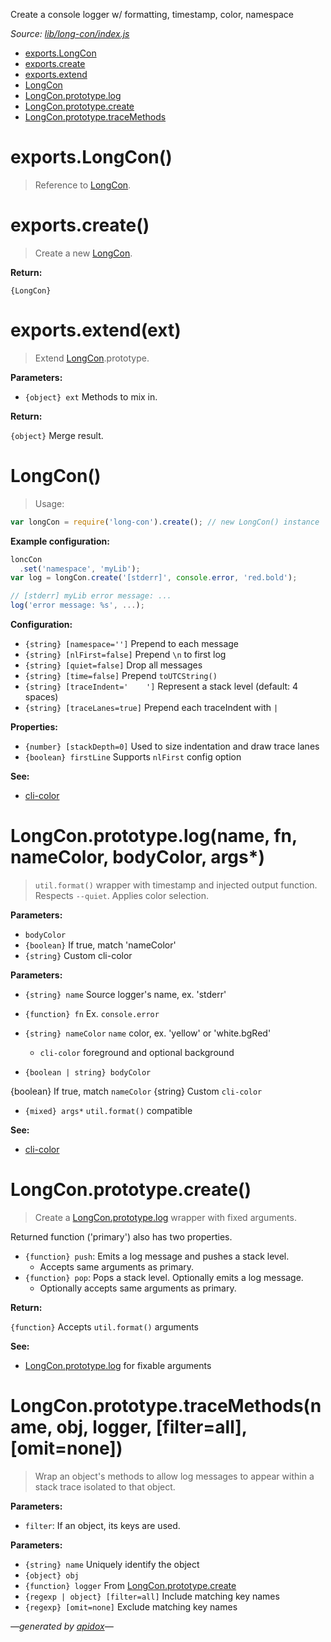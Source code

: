 Create a console logger w/ formatting, timestamp, color, namespace

_Source: [lib/long-con/index.js](../lib/long-con/index.js)_

- [exports.LongCon](#exportslongcon)
- [exports.create](#exportscreate)
- [exports.extend](#exportsextendext)
- [LongCon](#longcon)
- [LongCon.prototype.log](#longconprototypelogname-fn-namecolor-bodycolor-args)
- [LongCon.prototype.create](#longconprototypecreate)
- [LongCon.prototype.traceMethods](#longconprototypetracemethodsname-obj-logger-filterall-omitnone)

# exports.LongCon()

> Reference to [LongCon](#longcon).

# exports.create()

> Create a new [LongCon](#longcon).

**Return:**

`{LongCon}`

# exports.extend(ext)

> Extend [LongCon](#longcon).prototype.

**Parameters:**

- `{object} ext` Methods to mix in.

**Return:**

`{object}` Merge result.

# LongCon()

> Usage:

```js
var longCon = require('long-con').create(); // new LongCon() instance
```

**Example configuration:**

```js
loncCon
  .set('namespace', 'myLib');
var log = longCon.create('[stderr]', console.error, 'red.bold');

// [stderr] myLib error message: ...
log('error message: %s', ...);
```

**Configuration:**

 - `{string} [namespace='']` Prepend to each message
 - `{string} [nlFirst=false]` Prepend `\n` to first log
 - `{string} [quiet=false]` Drop all messages
 - `{string} [time=false]` Prepend `toUTCString()`
 - `{string} [traceIndent='    ']` Represent a stack level (default: 4 spaces)
 - `{string} [traceLanes=true]` Prepend each traceIndent with `|`

**Properties:**

 - `{number} [stackDepth=0]` Used to size indentation and draw trace lanes
 - `{boolean} firstLine` Supports `nlFirst` config option

**See:**

- [cli-color](https://github.com/medikoo/cli-color)

# LongCon.prototype.log(name, fn, nameColor, bodyColor, args*)

> `util.format()` wrapper with timestamp and injected output function.
Respects `--quiet`. Applies color selection.

**Parameters:**

- `bodyColor`
 - `{boolean}` If true, match 'nameColor'
 - `{string}` Custom cli-color

**Parameters:**

- `{string} name` Source logger's name, ex. 'stderr'
- `{function} fn` Ex. `console.error`
- `{string} nameColor` `name` color, ex. 'yellow' or 'white.bgRed'

  - `cli-color` foreground and optional background

- `{boolean | string} bodyColor`

{boolean} If true, match `nameColor`
{string} Custom `cli-color`

- `{mixed} args*` `util.format()` compatible

**See:**

- [cli-color](https://github.com/medikoo/cli-color)

# LongCon.prototype.create()

> Create a [LongCon.prototype.log](#longconprototypelogname-fn-namecolor-bodycolor-args) wrapper with fixed arguments.

Returned function ('primary') also has two properties.

- `{function} push`: Emits a log message and pushes a stack level.
  - Accepts same arguments as primary.
- `{function} pop`: Pops a stack level. Optionally emits a log message.
  - Optionally accepts same arguments as primary.

**Return:**

`{function}` Accepts `util.format()` arguments

**See:**

- [LongCon.prototype.log](#longconprototypelogname-fn-namecolor-bodycolor-args) for fixable arguments

# LongCon.prototype.traceMethods(name, obj, logger, [filter=all], [omit=none])

> Wrap an object's methods to allow log messages to appear within a stack trace
isolated to that object.

**Parameters:**

- `filter`: If an object, its keys are used.

**Parameters:**

- `{string} name` Uniquely identify the object
- `{object} obj`
- `{function} logger` From [LongCon.prototype.create](#longconprototypecreate)
- `{regexp | object} [filter=all]` Include matching key names
- `{regexp} [omit=none]` Exclude matching key names

_&mdash;generated by [apidox](https://github.com/codeactual/apidox)&mdash;_
